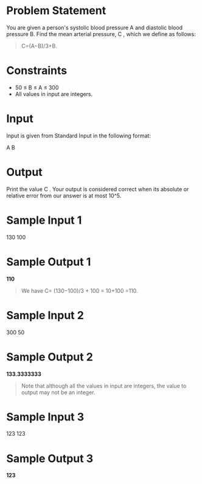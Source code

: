 # Problem Statement
You are given a person's systolic blood pressure A and diastolic blood pressure B.
Find the mean arterial pressure, 
C
, which we define as follows:

> C=(A−B)/3+B.

# Constraints
* 50
≤
B
≤
A
≤
300
* All values in input are integers.

# Input 
Input is given from Standard Input in the following format:

A B

# Output
Print the value 
C
.
Your output is considered correct when its absolute or relative error from our answer is at most 
10^5.

# Sample Input 1
130 100
# Sample Output 1
**110**
>We have C= (130−100)/3 + 100 = 10+100 =110.

# Sample Input 2
300 50

# Sample Output 2
**133.3333333**
>Note that although all the values in input are integers, the value to output may not be an integer.


# Sample Input 3
123 123

# Sample Output 3
**123**


